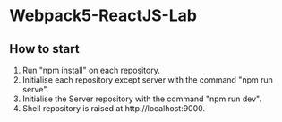 # Webpack5-ReactJS-Lab
<h2>How to start</h2>
<ol>
  <li>Run "npm install" on each repository.</li>
  <li>Initialise each repository except server with the command "npm run serve".</li>
  <li>Initialise the Server repository with the command "npm run dev".</li>
  <li>Shell repository is raised at http://localhost:9000.</li>
</ol>
